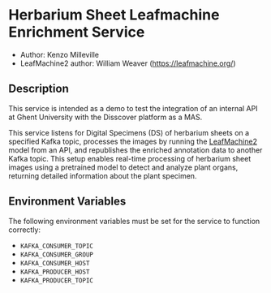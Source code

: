 # Herbarium Sheet Leafmachine Enrichment Service
- Author: Kenzo Milleville
- LeafMachine2 author: William Weaver (https://leafmachine.org/) 


## Description
This service is intended as a demo to test the integration of an internal API at Ghent University with the Disscover platform as a MAS.

This service listens for Digital Specimens (DS) of herbarium sheets on a specified Kafka topic, processes the images by running the [LeafMachine2](https://github.com/Gene-Weaver/LeafMachine2) model  from an API, and republishes the enriched annotation data to another Kafka topic. This setup enables real-time processing of herbarium sheet images using a pretrained model to detect and analyze plant organs, returning detailed information about the plant specimen.

## Environment Variables

The following environment variables must be set for the service to function correctly:

- `KAFKA_CONSUMER_TOPIC`  
- `KAFKA_CONSUMER_GROUP`  
- `KAFKA_CONSUMER_HOST`  
- `KAFKA_PRODUCER_HOST`  
- `KAFKA_PRODUCER_TOPIC`   
